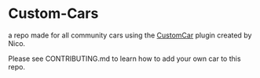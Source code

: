 # Custom-Cars

a repo made for all community cars using the [CustomCar](https://github.com/Distance-Modding/Mod.CustomCar) plugin created by Nico.

Please see CONTRIBUTING.md to learn how to add your own car to this repo.

